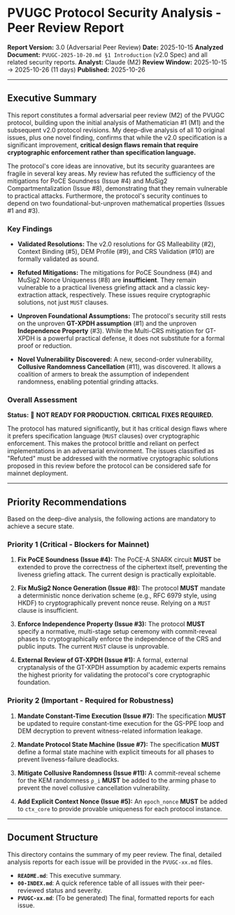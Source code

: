 # PVUGC Protocol Security Analysis - Peer Review Report

**Report Version:** 3.0 (Adversarial Peer Review)
**Date:** 2025-10-15
**Analyzed Document:** `PVUGC-2025-10-20.md §1 Introduction` (v2.0 Spec) and all related security reports.
**Analyst:** Claude (M2)
**Review Window:** 2025-10-15 → 2025-10-26 (11 days)
**Published:** 2025-10-26

---

## Executive Summary

This report constitutes a formal adversarial peer review (M2) of the PVUGC protocol, building upon the initial analysis of Mathematician #1 (M1) and the subsequent v2.0 protocol revisions. My deep-dive analysis of all 10 original issues, plus one novel finding, confirms that while the v2.0 specification is a significant improvement, **critical design flaws remain that require cryptographic enforcement rather than specification language.**

The protocol's core ideas are innovative, but its security guarantees are fragile in several key areas. My review has refuted the sufficiency of the mitigations for PoCE Soundness (Issue #4) and MuSig2 Compartmentalization (Issue #8), demonstrating that they remain vulnerable to practical attacks. Furthermore, the protocol's security continues to depend on two foundational-but-unproven mathematical properties (Issues #1 and #3).

### Key Findings

*   **Validated Resolutions:** The v2.0 resolutions for GS Malleability (#2), Context Binding (#5), DEM Profile (#9), and CRS Validation (#10) are formally validated as sound.

*   **Refuted Mitigations:** The mitigations for PoCE Soundness (#4) and MuSig2 Nonce Uniqueness (#8) are **insufficient**. They remain vulnerable to a practical liveness griefing attack and a classic key-extraction attack, respectively. These issues require cryptographic solutions, not just `MUST` clauses.

*   **Unproven Foundational Assumptions:** The protocol's security still rests on the unproven **GT-XPDH assumption** (#1) and the unproven **Independence Property** (#3). While the Multi-CRS mitigation for GT-XPDH is a powerful practical defense, it does not substitute for a formal proof or reduction.

*   **Novel Vulnerability Discovered:** A new, second-order vulnerability, **Collusive Randomness Cancellation** (#11), was discovered. It allows a coalition of armers to break the assumption of independent randomness, enabling potential grinding attacks.

### Overall Assessment

**Status:** 🔴 **NOT READY FOR PRODUCTION. CRITICAL FIXES REQUIRED.**

The protocol has matured significantly, but it has critical design flaws where it prefers specification language (`MUST` clauses) over cryptographic enforcement. This makes the protocol brittle and reliant on perfect implementations in an adversarial environment. The issues classified as "Refuted" must be addressed with the normative cryptographic solutions proposed in this review before the protocol can be considered safe for mainnet deployment.

---

## Priority Recommendations

Based on the deep-dive analysis, the following actions are mandatory to achieve a secure state.

### Priority 1 (Critical - Blockers for Mainnet)

1.  **Fix PoCE Soundness (Issue #4):** The PoCE-A SNARK circuit **MUST** be extended to prove the correctness of the ciphertext itself, preventing the liveness griefing attack. The current design is practically exploitable.

2.  **Fix MuSig2 Nonce Generation (Issue #8):** The protocol **MUST** mandate a deterministic nonce derivation scheme (e.g., RFC 6979 style, using HKDF) to cryptographically prevent nonce reuse. Relying on a `MUST` clause is insufficient.

3.  **Enforce Independence Property (Issue #3):** The protocol **MUST** specify a normative, multi-stage setup ceremony with commit-reveal phases to cryptographically enforce the independence of the CRS and public inputs. The current `MUST` clause is unprovable.

4.  **External Review of GT-XPDH (Issue #1):** A formal, external cryptanalysis of the GT-XPDH assumption by academic experts remains the highest priority for validating the protocol's core cryptographic foundation.

### Priority 2 (Important - Required for Robustness)

1.  **Mandate Constant-Time Execution (Issue #7):** The specification **MUST** be updated to require constant-time execution for the GS-PPE loop and DEM decryption to prevent witness-related information leakage.

2.  **Mandate Protocol State Machine (Issue #7):** The specification **MUST** define a formal state machine with explicit timeouts for all phases to prevent liveness-failure deadlocks.

3.  **Mitigate Collusive Randomness (Issue #11):** A commit-reveal scheme for the KEM randomness `ρ_i` **MUST** be added to the arming phase to prevent the novel collusive cancellation vulnerability.

4.  **Add Explicit Context Nonce (Issue #5):** An `epoch_nonce` **MUST** be added to `ctx_core` to provide provable uniqueness for each protocol instance.

---

## Document Structure

This directory contains the summary of my peer review. The final, detailed analysis reports for each issue will be provided in the `PVUGC-xx.md` files.

- **`README.md`**: This executive summary.
- **`00-INDEX.md`**: A quick reference table of all issues with their peer-reviewed status and severity.
- **`PVUGC-xx.md`**: (To be generated) The final, formatted reports for each issue.

